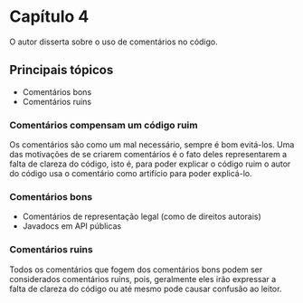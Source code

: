 # Capítulo 4
O autor disserta sobre o uso de comentários no código.

## Principais tópicos
- Comentários bons
- Comentários ruins

### Comentários compensam um código ruim
Os comentários são como um mal necessário, sempre é bom evitá-los.
Uma das motivações de se criarem comentários é o fato deles representarem a falta de clareza do código, isto é,
para poder explicar o código ruim o autor do código usa o comentário como artifício para poder explicá-lo.

### Comentários bons
- Comentários de representação legal (como de direitos autorais)
- Javadocs em API públicas

### Comentários ruins
Todos os comentários que fogem dos comentários bons podem ser considerados comentários ruins, pois, geralmente eles 
irão expressar a falta de clareza do código ou até mesmo pode causar confusão ao leitor.